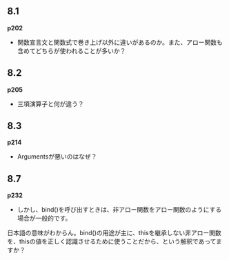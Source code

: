 ## 8.1

**p202**

- 関数宣言文と関数式で巻き上げ以外に違いがあるのか。また、アロー関数も含めてどちらが使われることが多いか？

## 8.2

**p205**

- 三項演算子と何が違う？

## 8.3

**p214**

- Argumentsが悪いのはなぜ？

## 8.7

**p232**

- しかし、bind()を呼び出すときは、非アロー関数をアロー関数のようにする場合が一般的です。

日本語の意味がわからん。bind()の用途が主に、thisを継承しない非アロー関数を、thisの値を正しく認識させるために使うことだから、という解釈であってますか？
